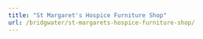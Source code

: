 ```yaml
---
title: "St Margaret's Hospice Furniture Shop"
url: /bridgwater/st-margarets-hospice-furniture-shop/
---
```

